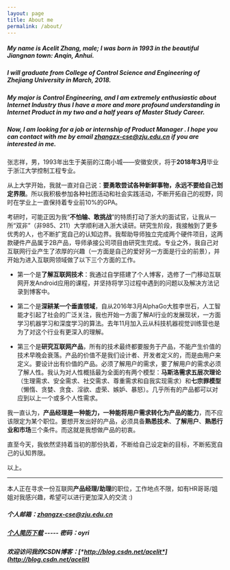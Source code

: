```yaml
---
layout: page
title: About me
permalink: /about/
---
```


##### My name is Acelit Zhang, male; I was born in 1993 in the beautiful Jiangnan town: Anqin, Anhui.
##### I will graduate from College of Control Science and Engineering of Zhejiang University in March, 2018.
##### My major is Control Engineering, and I am extremely enthusiastic about Internet Industry thus I have a  more and more profound understanding in Internet Product in my two and a half years of Master Study Career.
##### Now, I am looking for a job or internship of ***Product Manager*** . I hope you can contact with me by email *zhangzx-cse@zju.edu.cn* if you are interested in me.

张志祥，男，1993年出生于美丽的江南小城——安徽安庆，将于**2018年3月**毕业于浙江大学控制工程专业。

从上大学开始，我就一直对自己说：**要勇敢尝试各种新鲜事物，永远不要给自己划定界限**。所以我积极参加各种社团活动和社会实践活动，不断开拓自己的视野，同时在学业上一直保持着专业前10%的GPA。

考研时，可能正因为我“**不怕输、敢挑战**”的特质打动了浙大的面试官，让我从一所“双非”（非985、211）大学顺利进入浙大读研。研究生阶段，我接触到了更多优秀的人，也不断扩宽自己的认知边界。我帮助导师独立完成两个硬件项目，这两款硬件产品属于2B产品，导师承接公司项目由研究生完成。专业之外，我自己对互联网行业产生了浓厚的兴趣（一方面是自己的爱好另一方面是行业的前景），并开始为进入互联网领域做了以下三个方面的工作。

- 第一个是**了解互联网技术**：我通过自学搭建了个人博客，选修了一门移动互联网开发Android应用的课程，并坚持将学习过程中遇到的问题以及解决方法记录到博客中。

- 第二个是**深耕某一个垂直领域**，自从2016年3月AlphaGo大胜李世石，人工智能才引起了社会的广泛关注，我也开始一方面了解AI行业的发展现状，一方面学习机器学习和深度学习的算法。去年11月加入云从科技机器视觉训练营也是为了对这个行业有更深入的理解。

- 第三个是**研究互联网产品**，所有的技术最终都要服务于产品，不能产生价值的技术早晚会衰落。产品的价值不是我们设计者、开发者定义的，而是由用户来定义。要设计出有价值的产品。必须了解用户的需求，要了解用户的需求必须了解人性。我认为对人性概括最为全面的有两个模型：**马斯洛需求五层次理论**（生理需求、安全需求、社交需求、尊重需求和自我实现需求）和**七宗罪模型**（懒惰、贪婪、贪食、淫欲、虚荣、嫉妒、暴怒）。几乎所有的产品都可以对应到以上一个或多个人性需求。


我一直认为，**产品经理是一种能力，一种能将用户需求转化为产品的能力**，而不应该限定为某个职位。要想开发出好的产品，必须具备**熟悉技术**、**了解用户**、**熟悉行业和市场**三个条件。而这就是我想做产品的初衷。

直至今天，我依然坚持着当初的那份执着，不断给自己设定新的目标，不断拓宽自己的认知界限。

以上。

--------------
本人正在寻求一份互联网**产品经理/助理**的职位，工作地点不限，如有HR哥哥/姐姐对我感兴趣，希望可以进行更加深入的交流 :)

##### 个人邮箱：*zhangzx-cse@zju.edu.cn*
##### [个人简历下载](http://pan.baidu.com/s/1miJokmk) -----  密码：oyri
##### 欢迎访问我的CSDN博客：[*http://blog.csdn.net/acelit*](http://blog.csdn.net/acelit)

